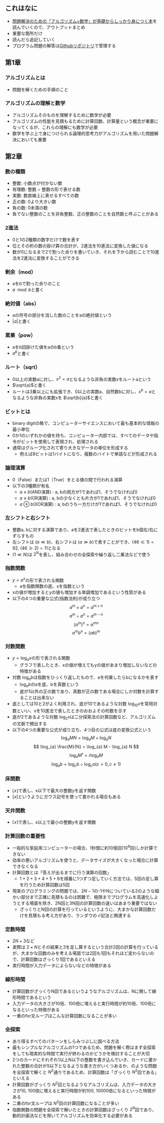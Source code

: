 ## これはなに
- [問題解決のための「アルゴリズム×数学」が基礎からしっかり身につく本](https://www.amazon.co.jp/%E5%95%8F%E9%A1%8C%E8%A7%A3%E6%B1%BA%E3%81%AE%E3%81%9F%E3%82%81%E3%81%AE%E3%80%8C%E3%82%A2%E3%83%AB%E3%82%B4%E3%83%AA%E3%82%BA%E3%83%A0%C3%97%E6%95%B0%E5%AD%A6%E3%80%8D%E3%81%8C%E5%9F%BA%E7%A4%8E%E3%81%8B%E3%82%89%E3%81%97%E3%81%A3%E3%81%8B%E3%82%8A%E8%BA%AB%E3%81%AB%E3%81%A4%E3%81%8F%E6%9C%AC-%E7%B1%B3%E7%94%B0-%E5%84%AA%E5%B3%BB-ebook/dp/B09NXFQRD3/ref=sr_1_1?crid=3U7Q05M0ESHM9&dib=eyJ2IjoiMSJ9.FA0GAbIyWamOH4iGJ6mbaTVnBxionPE2qP1mDLt9wzEoKLo4nrOOzBYjrxtromT0LUgG1nhmdJR7KJw6k9ASR5M_fbpbmc9F57dOiKFvL_nzwLiab0Tr4OKXrahCepHr8ibhDU6snuJrl-e3f689mtQiv4OvMPZkz_R_LTUXqKr05NZ4qWgQB-usD2K_FzJ2k8cd8cVSExER9x3LQLny13RMwZghMUyYkPbPlRTcvToy_yu_cxiYiEfTWzq3BaQFf4BHQPSG7LTMhTksqsI3bkXkpIAWLfwuzqjypDpMV5s.WaZq8kK8Q3dieRLygTM8xmWEfBNh92PH2ucqJLL925Q&dib_tag=se&keywords=%E5%95%8F%E9%A1%8C%E8%A7%A3%E6%B1%BA%E3%81%AE%E3%81%9F%E3%82%81%E3%81%AE%E3%82%A2%E3%83%AB%E3%82%B4%E3%83%AA%E3%82%BA%E3%83%A0&qid=1714055206&sprefix=%E3%82%82%E3%82%93%E3%81%A0%E3%81%84%E3%81%8B%E3%81%84%E3%81%91%2Caps%2C175&sr=8-1)を読んでいくので、アウトプットまとめ
- 重要な箇所だけ
- 読んだら追記していく
- プログラム問題の解答は[Githubリポジトリ](https://github.com/takumin0423/algorithm-math)で管理する

## 第1章
### アルゴリズムとは
- 問題を解くための手順のこと

### アルゴリズムの理解と数学
- アルゴリズムそのものを理解するために数学が必要
- アルゴリズムの性能を見積もるために計算回数、計算量という概念が重要になってくるが、これらの理解にも数学が必要
- 数学を学ぶ上で身につけられる論理的思考力がアルゴリズムを用いた問題解決においても重要

## 第2章
### 数の種類
- 整数: 小数点が付かない数
- 有理数: 整数 ÷ 整数の形で表せる数
- 実数: 数直線上に表せるすべての数
- 正の数: 0より大きい数
- 負の数: 0未満の数
- 負でない整数のことを非負整数、正の整数のことを自然数と呼ぶことがある

### 2進法
- 0と1の2種類の数字だけで数を表す
- 位とその桁の数の掛け算の合計が、2進法を10進法に変換した値になる
- 数が0になるまで2で割った余りを書いていき、それを下から読むことで10進法を2進法に変換することができる

### 剰余（mod）
- aをbで割った余りのこと
- $a \mod b$と書く

### 絶対値（abs）
- aの符号の部分を消した数のことをaの絶対値という
- $|a|$と書く

### 累乗（pow）
- aをb回掛けた値をaのb乗という
- $a^b$と書く

### ルート（sqrt）
- 0以上の実数aに対し、$x^2 = a$となるような非負の実数xをルートaという
- $\sqrt{a}$と書く
- ルートは3乗以上にも拡張でき、0以上の実数a、自然数bに対し、$x^b = a$となるような非負の実数xを $\sqrt[b]{a}$と書く

### ビットとは
- binary digitの略で、コンピューターサイエンスにおいて最も基本的な情報の最小単位
- 0か1のいずれかの値を持ち、コンピューター内部では、すべてのデータや指令がビットを使用して表現され、処理される
- 通常はグループ化されて寄り大きなデータの単位を形成する
	- 例えば8ビットは1バイトになり、複数のバイトで単語などが形成される

### 論理演算
- 0（False）または1（True）をとる値の間で行われる演算
- 以下の3種類が有名
	- $a \land b$(AND演算) : a, bの両方が1であれば1、そうでなければ0
	- $a \lor b$(OR演算) : a, bの少なくとも片方が1であれば1、そうでなければ0
	- $a \oplus b$(XOR演算) : a, bのうち一方だけが1であれば1、そうでなければ0

### 左シフトと右シフト
- 整数a, bに対する演算であり、aを2進法で表したときのビットをb個左/右にずらすもの
- 左シフトは $(a \ll b)$、右シフトは $(a \gg b)$で表すことができ、$(46 \ll 1) = 92$, $(46 \gg 2) = 11$となる
- $(1 \ll N)$は $2^N$を表し、組み合わせの全探索や繰り返し二乗法などで使う

### 指数関数
- $y = a^x$の形で表される関数
	- aを指数関数の底、xを指数という
- xの値が増加するとyの値も増加する単調増加であるという性質がある
- 以下の4つの重要な公式(指数法則)が成り立つ
$$
a^m \times a^n = a^{m + n}
$$
$$
a^m \div a^n = a^{m - n}
$$
$$
(a^m)^n = a^{mn}
$$
$$
a^mb^n = (ab)^m
$$

### 対数関数
- $y = \log_{a} x$の形で表される関数
	- グラフで表したとき、xの値が増えてもyの値があまり増加しないなどの特徴がある
- 対数 $\log_{a} b$は指数をひっくり返したもので、aを何乗したらbになるかを表す
	- $\log_{a} b$のaを底、bを真数という
	- 底が1以外の正の数であり、真数が正の数である場合にしか対数を計算することは出来ない
- 底としては10と2がよく利用され、底が10であるような対数 $\log_{10} x$を常用対数といい、xを10進法で表したときのおおよその桁数を示す
- 底が2であるような対数 $\log_{2} x$は二分探索法の計算回数など、アルゴリズムの文脈で頻出する
- 以下の4つの重要な公式が成り立ち、4つ目の公式は底の変換公式という
$$
\log_{a} MN = \log_{a} M + \log_{a} N
$$
$$
\log_{a} \frac{M}{N} = \log_{a} M - \log_{a} N
$$
$$
\log_{a} M^r = r\log_{a} M
$$
$$
\log_{a} b = \log_{c} b \div \log_{c} a　(c > 0, c \neq 1)
$$

### 床関数
- $\lfloor x \rfloor$で表し、x以下で最大の整数yを返す関数
- $\lbrack x \rbrack$というようにガウス記号を使って書かれる場合もある

### 天井関数
- $\lceil x \rceil$で表し、x以上で最小の整数yを返す関数

### 計算回数の重要性
- 一般的な家庭用コンピューターの場合、1秒間に約10億回($10^9$回)しか計算できない
- 効率の悪いアルゴリズムを使うと、データサイズが大きくなった場合に計算できなくなる
- 計算回数とは「答えが出るまでに行う演算の回数」
	- $1 + 2 + 3 + 4 + 5 + 6$を順番に1つずつ足していく方法では、5回の足し算を行うため計算回数は5回
- 現実のプログラミングの問題では、$2N - 1$の-1やNについている2のような細かい部分まで正確に見積もるのは困難で、極限までプログラムを高速化しようとする場面を除き、2N回と3N回の計算回数の違いはあまり重要ではない
	- ざっくりとN回の計算を行っているというように、大まかな計算回数だけを見積もる考え方があり、ランダウの $\mathcal{O}$記法と関連する

### 定数時間
- $2N + 3$など
- 実際は $2 \times N$とその結果と3を足し算するという合計2回の計算を行っているが、大まかな回数のみを考える場面では2回も1回もそれほど変わらないので、計算回数はざっくり1回であるといえる
- 実行時間が入力データによらないなどの特徴がある

### 線形時間
- 計算回数がざっくりN回であるというようなアルゴリズムは、Nに関して線形時間であるという
- 入力データの大きさが10倍、100倍に増えると実行時間が約10倍、100倍になるといった特徴がある
- 一重のfor文ループはこんな計算回数になることが多い

### 全探索
- あり得るすべてのパターンをしらみつぶしに調べる方法
- 最もシンプルなアルゴリズムの1つであるため、問題を解く際はまず全探索をしても現実的な時間で実行が終わるのかどうかを検討することが大切
- 2つのカードにそれぞれ1以上N以下の整数を書き込んでいき、カードに書かれた整数の合計がS以下となるような書き方がいくつあるか、のような問題を全探索で解くと $N^2$通りであるため、計算回数は「ざっくり $N^2$回である」といえる
- 計算回数がざっくり $N^2$回となるようなアルゴリズムは、入力データの大きさが10, 100倍に増えると実行時間が約100, 10000倍になるといった特徴がある
- 二重のfor文ループは $N^2$回の計算回数になることが多い
- 指数関数の問題を全探索で解いたときの計算回数はざっくり $2^N$回であり、動的計画法などを用いてアルゴリズムを効率化する必要がある